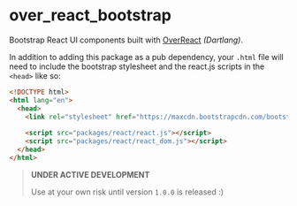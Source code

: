 # over_react_bootstrap

Bootstrap React UI components built with [OverReact](https://github.com/Workiva/over_react) _(Dartlang)_.

In addition to adding this package as a pub dependency, your `.html` file will need to include the 
bootstrap stylesheet and the react.js scripts in the `<head>` like so:

```html
<!DOCTYPE html>
<html lang="en">
  <head>
    <link rel="stylesheet" href="https://maxcdn.bootstrapcdn.com/bootstrap/4.3.1/css/bootstrap.min.css">
    
    <script src="packages/react/react.js"></script>
    <script src="packages/react/react_dom.js"></script>
  </head>
</html>
```

> __UNDER ACTIVE DEVELOPMENT__
>
> Use at your own risk until version `1.0.0` is released :)
